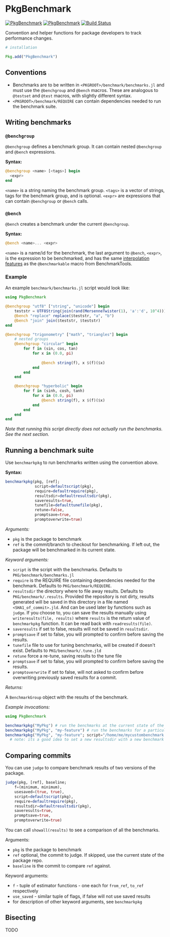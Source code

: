 # PkgBenchmark

[![PkgBenchmark](http://pkg.julialang.org/badges/PkgBenchmark_0.5.svg)](http://pkg.julialang.org/?pkg=PkgBenchmark)
[![PkgBenchmark](http://pkg.julialang.org/badges/PkgBenchmark_0.6.svg)](http://pkg.julialang.org/?pkg=PkgBenchmark)
[![Build Status](https://travis-ci.org/JuliaCI/PkgBenchmark.jl.svg?branch=master)](https://travis-ci.org/JuliaCI/PkgBenchmark.jl)

Convention and helper functions for package developers to track performance changes.

```julia
# installation

Pkg.add("PkgBenchmark")
```

## Conventions

- Benchmarks are to be written in `<PKGROOT>/benchmark/benchmarks.jl` and must use the `@benchgroup` and `@bench` macros. These are analogous to `@testset` and `@test` macros, with slightly different syntax.
- `<PKGROOT>/benchmark/REQUIRE` can contain dependencies needed to run the benchmark suite.

## Writing benchmarks

### `@benchgroup`

`@benchgroup` defines a benchmark group. It can contain nested `@benchgroup` and `@bench` expressions.

**Syntax:**

```julia
@benchgroup <name> [<tags>] begin
  <expr>
end
```

`<name>` is a string naming the benchmark group. `<tags>` is a vector of strings, tags for the benchmark group, and is optional. `<expr>` are expressions that can contain `@benchgroup` or `@bench` calls.

### `@bench`

`@bench` creates a benchmark under the current `@benchgroup`.

**Syntax:**

```julia
@bench <name>... <expr>
```

`<name>` is a name/id for the benchmark, the last argument to `@bench`, `<expr>`, is the expression to be benchmarked, and has the same [interpolation features](https://github.com/JuliaCI/BenchmarkTools.jl/blob/master/doc/manual.md#interpolating-values-into-benchmark-expressions) as the `@benchmarkable` macro from BenchmarkTools.

### Example

An example `benchmark/benchmarks.jl` script would look like:

```julia
using PkgBenchmark

@benchgroup "utf8" ["string", "unicode"] begin
    teststr = UTF8String(join(rand(MersenneTwister(1), 'a':'d', 10^4)))
    @bench "replace" replace($teststr, "a", "b")
    @bench "join" join($teststr, $teststr)
end

@benchgroup "trigonometry" ["math", "triangles"] begin
    # nested groups
    @benchgroup "circular" begin
        for f in (sin, cos, tan)
            for x in (0.0, pi)
                
                @bench string(f), x $(f)($x)
            end
        end
    end

    @benchgroup "hyperbolic" begin
        for f in (sinh, cosh, tanh)
            for x in (0.0, pi)
                @bench string(f), x $(f)($x)
            end
        end
    end
end

```

_Note that running this script directly does not actually run the benchmarks. See the next section._

## Running a benchmark suite

Use `benchmarkpkg` to run benchmarks written using the convention above.

**Syntax:**

```julia
benchmarkpkg(pkg, [ref];
             script=defaultscript(pkg),
             require=defaultrequire(pkg),
             resultsdir=defaultresultsdir(pkg),
             saveresults=true,
             tunefile=defaulttunefile(pkg),
             retune=false,
             promptsave=true,
             promptoverwrite=true)
```

_Arguments:_

* `pkg` is the package to benchmark
* `ref` is the commit/branch to checkout for benchmarking. If left out, the package will be benchmarked in its current state.

_Keyword arguments:_

* `script` is the script with the benchmarks. Defaults to `PKG/benchmark/benchmarks.jl`
* `require` is the REQUIRE file containing dependencies needed for the benchmark. Defaults to `PKG/benchmark/REQUIRE`.
* `resultsdir` the directory where to file away results. Defaults to `PKG/benchmark/.results`. Provided the repository is not dirty, results generated will be saved in this directory in a file named `<SHA1_of_commit>.jld`. And can be used later by functions such as `judge`. If you choose to, you can save the results manually using `writeresults(file, results)` where `results` is the return value of `benchmarkpkg` function. It can be read back with `readresults(file)`.
* `saveresults` if set to false, results will not be saved in `resultsdir`.
* `promptsave` if set to false, you will prompted to confirm before saving the results.
* `tunefile` file to use for tuning benchmarks, will be created if doesn't exist. Defaults to `PKG/benchmark/.tune.jld`
* `retune` force a re-tune, saving results to the tune file
* `promptsave` if set to false, you will prompted to confirm before saving the results.
* `promptoverwrite` if set to false, will not asked to confirm before overwriting previously saved results for a commit.

_Returns:_

A `BenchmarkGroup` object with the results of the benchmark.

_Example invocations:_

```julia
using PkgBenchmark

benchmarkpkg("MyPkg") # run the benchmarks at the current state of the repository
benchmarkpkg("MyPkg", "my-feature") # run the benchmarks for a particular branch/commit
benchmarkpkg("MyPkg", "my-feature"; script="/home/me/mycustombenchmark.jl", resultsdir="/home/me/benchmarkXresults")
  # note: its a good idea to set a new resultsdir with a new benchmark script. `PKG/benchmark/.results` is meant for `PKG/benchmark/benchmarks.jl` script.
```

## Comparing commits

You can use `judge` to compare benchmark results of two versions of the package.

```julia
judge(pkg, [ref], baseline;
    f=(minimum, minimum),
    usesaved=(true, true),
    script=defaultscript(pkg),
    require=defaultrequire(pkg),
    resultsdir=defaultresultsdir(pkg),
    saveresults=true,
    promptsave=true,
    promptoverwrite=true)
```

You can call `showall(results)` to see a comparison of all the benchmarks.

Arguments:

- `pkg` is the package to benchmark
- `ref` optional, the commit to judge. If skipped, use the current state of the package repo.
- `baseline` is the commit to compare `ref` against.

Keyword arguments:

- `f` - tuple of estimator functions - one each for `from_ref`, `to_ref` respectively
- `use_saved` - similar tuple of flags, if false will not use saved results
- for description of other keyword arguments, see `benchmarkpkg`

## Bisecting

TODO
